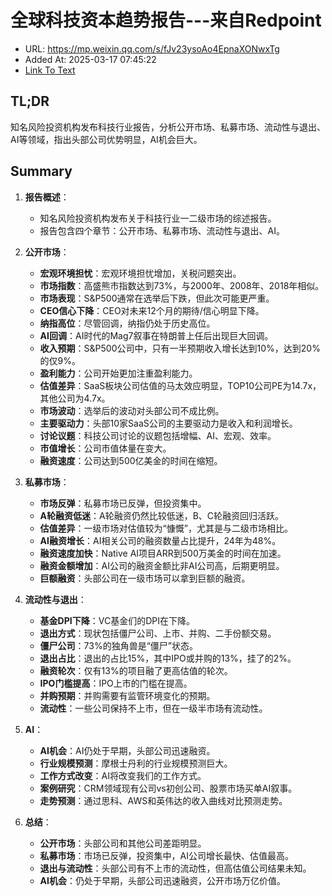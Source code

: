 # 全球科技资本趋势报告---来自Redpoint
- URL: https://mp.weixin.qq.com/s/fJv23ysoAo4EpnaXONwxTg
- Added At: 2025-03-17 07:45:22
- [Link To Text](2025-03-17-全球科技资本趋势报告---来自redpoint_raw.md)

## TL;DR
知名风险投资机构发布科技行业报告，分析公开市场、私募市场、流动性与退出、AI等领域，指出头部公司优势明显，AI机会巨大。

## Summary
1. **报告概述**：
   - 知名风险投资机构发布关于科技行业一二级市场的综述报告。
   - 报告包含四个章节：公开市场、私募市场、流动性与退出、AI。

2. **公开市场**：
   - **宏观环境担忧**：宏观环境担忧增加，关税问题突出。
   - **市场指数**：高盛熊市指数达到73%，与2000年、2008年、2018年相似。
   - **市场表现**：S&P500通常在选举后下跌，但此次可能更严重。
   - **CEO信心下降**：CEO对未来12个月的期待/信心明显下降。
   - **纳指高位**：尽管回调，纳指仍处于历史高位。
   - **AI回调**：AI时代的Mag7叙事在特朗普上任后出现巨大回调。
   - **收入预期**：S&P500公司中，只有一半预期收入增长达到10%，达到20%的仅9%。
   - **盈利能力**：公司开始更加注重盈利能力。
   - **估值差异**：SaaS板块公司估值的马太效应明显，TOP10公司PE为14.7x，其他公司为4.7x。
   - **市场波动**：选举后的波动对头部公司不成比例。
   - **主要驱动力**：头部10家SaaS公司的主要驱动力是收入和利润增长。
   - **讨论议题**：科技公司讨论的议题包括增幅、AI、宏观、效率。
   - **市值增长**：公司市值体量在变大。
   - **融资速度**：公司达到500亿美金的时间在缩短。

3. **私募市场**：
   - **市场反弹**：私募市场已反弹，但投资集中。
   - **A轮融资低迷**：A轮融资仍然比较低迷，B、C轮融资回归活跃。
   - **估值差异**：一级市场对估值较为“慷慨”，尤其是与二级市场相比。
   - **AI融资增长**：AI相关公司的融资数量占比提升，24年为48%。
   - **融资速度加快**：Native AI项目ARR到500万美金的时间在加速。
   - **融资金额增加**：AI公司的融资金额比非AI公司高，后期更明显。
   - **巨额融资**：头部公司在一级市场可以拿到巨额的融资。

4. **流动性与退出**：
   - **基金DPI下降**：VC基金们的DPI在下降。
   - **退出方式**：现状包括僵尸公司、上市、并购、二手份额交易。
   - **僵尸公司**：73%的独角兽是“僵尸”状态。
   - **退出占比**：退出的占比15%，其中IPO或并购的13%，挂了的2%。
   - **融资轮次**：仅有13%的项目融了更高估值的轮次。
   - **IPO门槛提高**：IPO上市的门槛在提高。
   - **并购预期**：并购需要有监管环境变化的预期。
   - **流动性**：一些公司保持不上市，但在一级半市场有流动性。

5. **AI**：
   - **AI机会**：AI仍处于早期，头部公司迅速融资。
   - **行业规模预测**：摩根士丹利的行业规模预测巨大。
   - **工作方式改变**：AI将改变我们的工作方式。
   - **案例研究**：CRM领域现有公司vs初创公司、股票市场买单AI叙事。
   - **走势预测**：通过思科、AWS和英伟达的收入曲线对比预测走势。

6. **总结**：
   - **公开市场**：头部公司和其他公司差距明显。
   - **私募市场**：市场已反弹，投资集中，AI公司增长最快、估值最高。
   - **退出与流动性**：头部公司有不上市的流动性，但高估值公司结果未知。
   - **AI机会**：仍处于早期，头部公司迅速融资，公开市场万亿价值。
